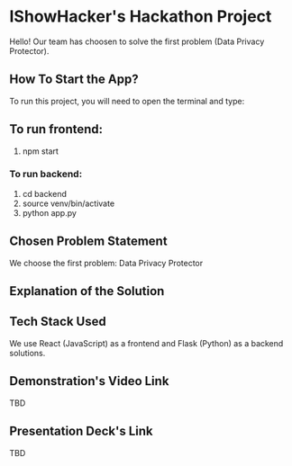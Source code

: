 # IShowHacker's Hackathon Project

Hello! Our team has choosen to solve the first problem (Data Privacy Protector).

## How To Start the App?

To run this project, you will need to open the terminal and type:

## To run frontend:
1) npm start

### To run backend:
1) cd backend
2) source venv/bin/activate
3) python app.py

## Chosen Problem Statement

We choose the first problem: Data Privacy Protector

## Explanation of the Solution

## Tech Stack Used

We use React (JavaScript) as a frontend and Flask (Python) as a backend solutions.

## Demonstration's Video Link

TBD

## Presentation Deck's Link

TBD